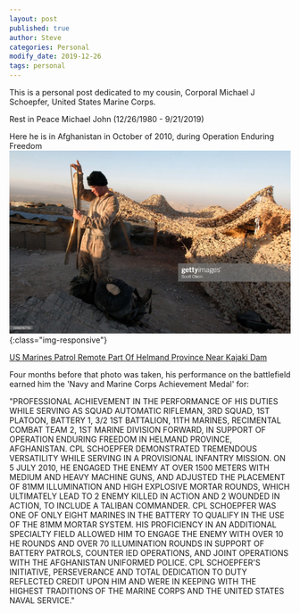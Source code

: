 ```yaml
---
layout: post
published: true
author: Steve
categories: Personal
modify_date: 2019-12-26 
tags: personal
---
```

This is a personal post dedicated to my cousin, Corporal Michael J Schoepfer, United States Marine Corps.

Rest in Peace Michael John (12/26/1980 - 9/21/2019) 

Here he is in Afghanistan in October of 2010, during Operation Enduring Freedom![MJ](/img/MJ.jpg){:class="img-responsive"}

[US Marines Patrol Remote Part Of Helmand Province Near Kajaki Dam](https://www.gettyimages.com/detail/news-photo/marine-cpl-michael-schoepfer-of-staten-island-ny-with-india-news-photo/105976779)

Four months before that photo was taken, his performance on the battlefield earned him the 'Navy and Marine Corps Achievement Medal' for: 

"PROFESSIONAL ACHIEVEMENT IN THE PERFORMANCE OF HIS DUTIES WHILE SERVING AS SQUAD AUTOMATIC RIFLEMAN, 3RD SQUAD, 1ST PLATOON, BATTERY 1,  3/2 1ST BATTALION, 11TH MARINES, RECIMENTAL COMBAT TEAM 2, 1ST MARINE DIVISION FORWARD, IN SUPPORT OF OPERATION ENDURING FREEDOM IN HELMAND PROVINCE, AFGHANISTAN. 
CPL SCHOEPFER DEMONSTRATED TREMENDOUS VERSATILITY WHILE SERVING IN A PROVISIONAL INFANTRY MISSION. 
ON 5 JULY 2010, HE ENGAGED THE ENEMY AT OVER 1500 METERS WITH MEDIUM AND HEAVY MACHINE GUNS, AND ADJUSTED THE PLACEMENT OF 81MM ILLUMINATION AND HIGH EXPLOSIVE MORTAR ROUNDS, WHICH ULTIMATELY LEAD TO 2 ENEMY KILLED IN ACTION AND 2 WOUNDED IN ACTION, TO INCLUDE A TALIBAN COMMANDER.
CPL SCHOEPFER WAS ONE OF ONLY EIGHT MARINES IN THE BATTERY TO QUALIFY IN THE USE OF THE 81MM MORTAR SYSTEM.
HIS PROFICIENCY IN AN ADDITIONAL SPECIALTY FIELD ALLOWED HIM TO ENGAGE THE ENEMY WITH OVER 10 HE ROUNDS AND OVER 70 ILLUMINATION ROUNDS IN SUPPORT OF BATTERY PATROLS, COUNTER IED OPERATIONS, AND JOINT OPERATIONS WITH THE AFGHANISTAN UNIFORMED POLICE. 
CPL SCHOEPFER'S INITIATIVE, PERSEVERANCE AND TOTAL DEDICATION TO DUTY REFLECTED CREDIT UPON HIM AND WERE IN KEEPING WITH THE HIGHEST TRADITIONS OF THE MARINE CORPS AND THE UNITED STATES NAVAL SERVICE."
